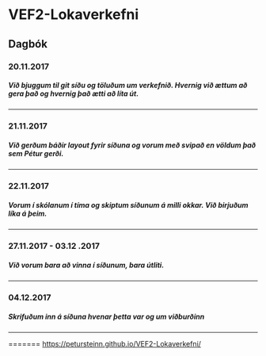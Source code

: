 # VEF2-Lokaverkefni

## Dagbók

### 20.11.2017
##### Við bjuggum til git síðu og töluðum um verkefnið. Hvernig við ættum að gera það og hvernig það ætti að líta út.
___
### 21.11.2017
##### Við gerðum báðir layout fyrir síðuna og vorum með svipað en völdum það sem Pétur gerði.
___
### 22.11.2017
##### Vorum í skólanum í tíma og skiptum síðunum á milli okkar. Við birjuðum líka á þeim.
___
### 27.11.2017 - 03.12 .2017
##### Við vorum bara að vinna í síðunum, bara útliti.
___
### 04.12.2017
##### Skrifuðum inn á síðuna hvenar þetta var og um viðburðinn
___
=======
https://petursteinn.github.io/VEF2-Lokaverkefni/

